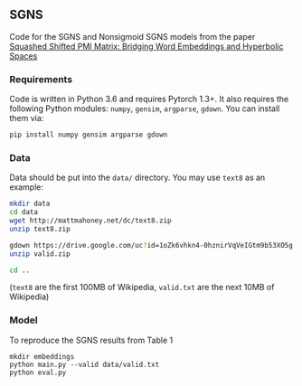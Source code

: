 ## SGNS
Code for the SGNS and Nonsigmoid SGNS models from the paper [Squashed Shifted PMI Matrix: Bridging Word Embeddings and Hyperbolic Spaces](https://arxiv.org/abs/2002.12005)

### Requirements
Code is written in Python 3.6 and requires Pytorch 1.3+. It also requires the following Python modules: `numpy`, `gensim`, `argparse`, `gdown`. You can install them via:
```bash
pip install numpy gensim argparse gdown
```

### Data
Data should be put into the `data/` directory. You may use `text8` as an example:
```bash
mkdir data
cd data
wget http://mattmahoney.net/dc/text8.zip
unzip text8.zip

gdown https://drive.google.com/uc?id=1oZk6vhkn4-0hznirVqVeIGtm9b53XO5g
unzip valid.zip

cd ..
```
(`text8` are the first 100MB of Wikipedia, `valid.txt` are the next 10MB of Wikipedia)

### Model
To reproduce the SGNS results from Table 1
```
mkdir embeddings
python main.py --valid data/valid.txt
python eval.py
```
